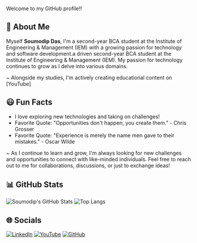 Welcome to my GitHub profile!!

## 🤠 About Me

Myself **Soumodip Das**, 
I'm a second-year BCA student at the Institute of Engineering & Management (IEM) with a growing passion for technology and software development.a driven second-year BCA student at the Institute of Engineering & Management (IEM). My passion for technology continues to grow as I delve into various domains.

~ Alongside my studies, I'm actively creating educational content on [YouTube]

## 😃 Fun Facts

- I love exploring new technologies and taking on challenges!
- Favorite Quote: "Opportunities don't happen, you create them." - Chris Grosser
- Favorite Quote: "Experience is merely the name men gave to their mistakes." - Oscar Wilde

~ As I continue to learn and grow, I'm always looking for new challenges and opportunities to connect with like-minded individuals. Feel free to reach out to me for collaborations, discussions, or just to exchange ideas!

## 📊 GitHub Stats

![Soumodip's GitHub Stats](https://github-readme-stats.vercel.app/api?username=itssoumodip&show_icons=true&theme=radical) ![Top Langs](https://github-readme-stats.vercel.app/api/top-langs/?username=itssoumodip&layout=compact&theme=radical) 
## 🌐 Socials
[![LinkedIn](https://img.shields.io/badge/LinkedIn-0A66C2?style=for-the-badge&logo=linkedin&logoColor=white)]([https://www.linkedin.com/in/soumodip-das/](https://www.linkedin.com/in/soumodip-das-418abb270/))
[![YouTube](https://img.shields.io/badge/YouTube-FF0000?style=for-the-badge&logo=youtube&logoColor=white)](https://youtube.com/@brsoumodip)
[![GitHub](https://img.shields.io/badge/GitHub-171515?style=for-the-badge&logo=github&logoColor=white)](https://github.com/itssoumodip)





